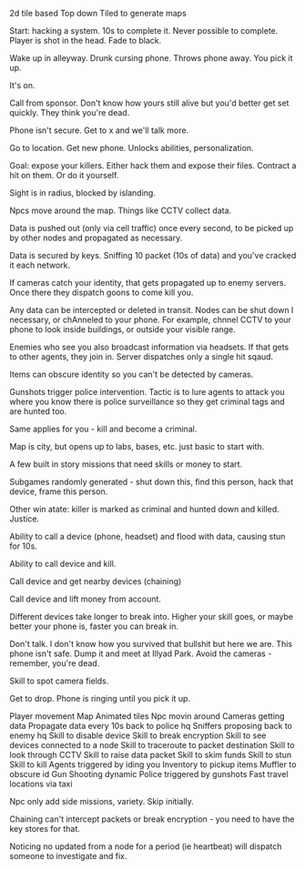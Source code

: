 
2d tile based
Top down
Tiled to generate maps

Start: hacking a system. 10s to complete it. Never possible to complete. Player is shot in the head. Fade to black.

Wake up in alleyway. Drunk cursing phone. Throws phone away. You pick it up.

It's on.

Call from sponsor. Don't know how yours still alive but you'd better get set quickly. They think you're dead.

Phone isn't secure. Get to x and we'll talk more.

Go to location. Get new phone. Unlocks abilities, personalization.

Goal: expose your killers. Either hack them and expose their files. Contract a hit on them. Or do it yourself.

Sight is in radius, blocked by islanding.

Npcs move around the map. Things like CCTV collect data.

Data is pushed out (only via cell traffic) once every second, to be picked up by other nodes and propagated as necessary.

Data is secured by keys. Sniffing 10 packet (10s of data) and you've cracked it each network.

If cameras catch your identity, that gets propagated up to enemy servers. Once there they dispatch goons to come kill you.

Any data can be intercepted or deleted in transit. Nodes can be shut down I necessary, or chAnneled to your phone. For example, chnnel CCTV to your phone to look inside buildings, or outside your visible range.

Enemies who see you also broadcast information via headsets. If that gets to other agents, they join in. Server dispatches only a single hit sqaud.

Items can obscure identity so you can't be detected by cameras.

Gunshots trigger police intervention. Tactic is to lure agents to attack you where you know there is police surveillance so they get criminal tags and are hunted too.

Same applies for you - kill and become a criminal.

Map is city, but opens up to labs, bases, etc. just basic to start with.

A few built in story missions that need skills or money to start.

Subgames randomly generated - shut down this, find this person, hack that device, frame this person.

Other win atate: killer is marked as criminal and hunted down and killed. Justice.

Ability to call a device (phone, headset) and flood with data, causing stun for 10s.

Ability to call device and kill.

Call device and get nearby devices (chaining)

Call device and lift money from account.

Different devices take longer to break into. Higher your skill goes, or maybe better your phone is, faster you can break in.

Don't talk. I don't know how you survived that bullshit but here we are. This phone isn't safe. Dump it and meet at Illyad Park. Avoid the cameras - remember, you're dead.

Skill to spot camera fields.

Get to drop. Phone is ringing until you pick it up.


Player movement
Map
Animated tiles
Npc movin around
Cameras getting data
Propagate data every 10s back to police hq
Sniffers proposing back to enemy hq
Skill to disable device
Skill to break encryption
Skill to see devices connected to a node
Skill to traceroute to packet destination
Skill to look through CCTV
Skill to raise data packet
Skill to skim funds
Skill to stun
Skill to kill
Agents triggered by iding you
Inventory to pickup items
Muffler to obscure id
Gun
Shooting dynamic
Police triggered by gunshots
Fast travel locations via taxi

Npc only add side missions, variety. Skip initially.

Chaining can't intercept packets or break encryption - you need to have the key stores for that.

Noticing no updated from a node for a period (ie heartbeat) will dispatch someone to investigate and fix.
